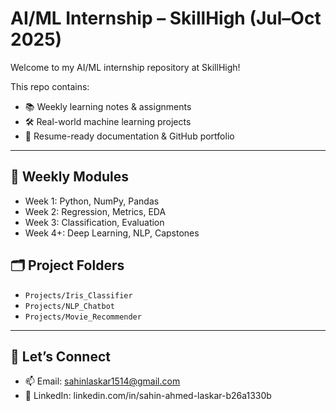 # AI/ML Internship – SkillHigh (Jul–Oct 2025)

Welcome to my AI/ML internship repository at SkillHigh!

This repo contains:
- 📚 Weekly learning notes & assignments
- 🛠️ Real-world machine learning projects
- 🧠 Resume-ready documentation & GitHub portfolio

---

## 📘 Weekly Modules
- Week 1: Python, NumPy, Pandas
- Week 2: Regression, Metrics, EDA
- Week 3: Classification, Evaluation
- Week 4+: Deep Learning, NLP, Capstones

## 🗂️ Project Folders
- `Projects/Iris_Classifier`
- `Projects/NLP_Chatbot`
- `Projects/Movie_Recommender`

---

## 🔗 Let’s Connect
- 📫 Email: sahinlaskar1514@gmail.com
- 💼 LinkedIn: linkedin.com/in/sahin-ahmed-laskar-b26a1330b
